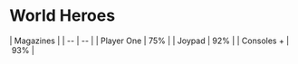 # World Heroes

| Magazines |
| -- | -- |
| Player One | 75% |
| Joypad | 92% |
| Consoles + | 93% |